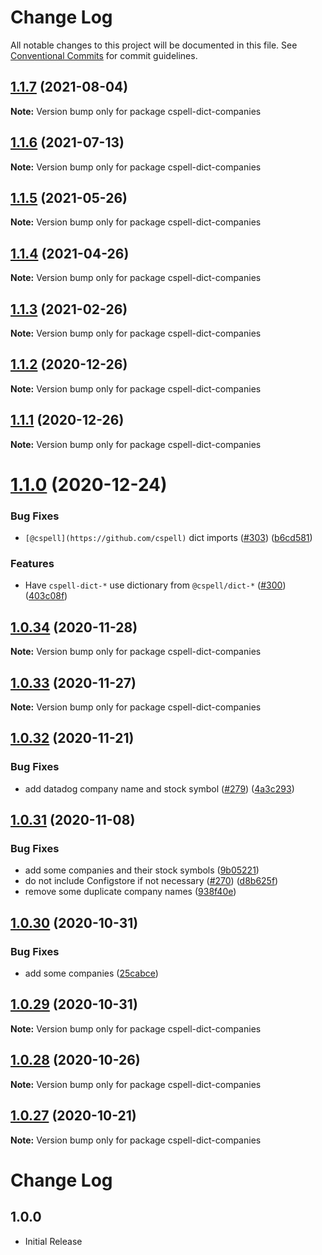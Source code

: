 # Change Log

All notable changes to this project will be documented in this file.
See [Conventional Commits](https://conventionalcommits.org) for commit guidelines.

## [1.1.7](https://github.com/streetsidesoftware/cspell-dicts/compare/cspell-dict-companies@1.1.6...cspell-dict-companies@1.1.7) (2021-08-04)

**Note:** Version bump only for package cspell-dict-companies





## [1.1.6](https://github.com/streetsidesoftware/cspell-dicts/compare/cspell-dict-companies@1.1.5...cspell-dict-companies@1.1.6) (2021-07-13)

**Note:** Version bump only for package cspell-dict-companies





## [1.1.5](https://github.com/streetsidesoftware/cspell-dicts/compare/cspell-dict-companies@1.1.4...cspell-dict-companies@1.1.5) (2021-05-26)

**Note:** Version bump only for package cspell-dict-companies





## [1.1.4](https://github.com/streetsidesoftware/cspell-dicts/compare/cspell-dict-companies@1.1.3...cspell-dict-companies@1.1.4) (2021-04-26)

**Note:** Version bump only for package cspell-dict-companies





## [1.1.3](https://github.com/streetsidesoftware/cspell-dicts/compare/cspell-dict-companies@1.1.2...cspell-dict-companies@1.1.3) (2021-02-26)

**Note:** Version bump only for package cspell-dict-companies





## [1.1.2](https://github.com/streetsidesoftware/cspell-dicts/compare/cspell-dict-companies@1.1.1...cspell-dict-companies@1.1.2) (2020-12-26)

**Note:** Version bump only for package cspell-dict-companies





## [1.1.1](https://github.com/streetsidesoftware/cspell-dicts/compare/cspell-dict-companies@1.1.0...cspell-dict-companies@1.1.1) (2020-12-26)

**Note:** Version bump only for package cspell-dict-companies





# [1.1.0](https://github.com/streetsidesoftware/cspell-dicts/compare/cspell-dict-companies@1.0.34...cspell-dict-companies@1.1.0) (2020-12-24)


### Bug Fixes

* `[@cspell](https://github.com/cspell)` dict imports ([#303](https://github.com/streetsidesoftware/cspell-dicts/issues/303)) ([b6cd581](https://github.com/streetsidesoftware/cspell-dicts/commit/b6cd58114caa8752fba69522e6b740a4be74dd6e))


### Features

* Have `cspell-dict-*` use dictionary from `@cspell/dict-*` ([#300](https://github.com/streetsidesoftware/cspell-dicts/issues/300)) ([403c08f](https://github.com/streetsidesoftware/cspell-dicts/commit/403c08fbd1d11a083f586e591b87ef9a47f71944))





## [1.0.34](https://github.com/streetsidesoftware/cspell-dicts/compare/cspell-dict-companies@1.0.33...cspell-dict-companies@1.0.34) (2020-11-28)

**Note:** Version bump only for package cspell-dict-companies





## [1.0.33](https://github.com/streetsidesoftware/cspell-dicts/compare/cspell-dict-companies@1.0.32...cspell-dict-companies@1.0.33) (2020-11-27)

**Note:** Version bump only for package cspell-dict-companies





## [1.0.32](https://github.com/streetsidesoftware/cspell-dicts/compare/cspell-dict-companies@1.0.31...cspell-dict-companies@1.0.32) (2020-11-21)

### Bug Fixes

- add datadog company name and stock symbol ([#279](https://github.com/streetsidesoftware/cspell-dicts/issues/279)) ([4a3c293](https://github.com/streetsidesoftware/cspell-dicts/commit/4a3c2935eb5a4cb245cdfbfb4ab2a7267c1279f2))

## [1.0.31](https://github.com/streetsidesoftware/cspell-dicts/compare/cspell-dict-companies@1.0.30...cspell-dict-companies@1.0.31) (2020-11-08)

### Bug Fixes

- add some companies and their stock symbols ([9b05221](https://github.com/streetsidesoftware/cspell-dicts/commit/9b0522167d9c24b6ea5babb3d4ff8210135c9d9c))
- do not include Configstore if not necessary ([#270](https://github.com/streetsidesoftware/cspell-dicts/issues/270)) ([d8b625f](https://github.com/streetsidesoftware/cspell-dicts/commit/d8b625f2f42d5cc6c4a9390216ac1e5037886e44))
- remove some duplicate company names ([938f40e](https://github.com/streetsidesoftware/cspell-dicts/commit/938f40e9822d23168cb355e3a7ff57130d6bc707))

## [1.0.30](https://github.com/streetsidesoftware/cspell-dicts/compare/cspell-dict-companies@1.0.29...cspell-dict-companies@1.0.30) (2020-10-31)

### Bug Fixes

- add some companies ([25cabce](https://github.com/streetsidesoftware/cspell-dicts/commit/25cabceaa89fae9386255885abe350d4bc0301f9))

## [1.0.29](https://github.com/streetsidesoftware/cspell-dicts/compare/cspell-dict-companies@1.0.28...cspell-dict-companies@1.0.29) (2020-10-31)

**Note:** Version bump only for package cspell-dict-companies

## [1.0.28](https://github.com/streetsidesoftware/cspell-dicts/compare/cspell-dict-companies@1.0.27...cspell-dict-companies@1.0.28) (2020-10-26)

**Note:** Version bump only for package cspell-dict-companies

## [1.0.27](https://github.com/streetsidesoftware/cspell-dicts/compare/cspell-dict-companies@1.0.26...cspell-dict-companies@1.0.27) (2020-10-21)

**Note:** Version bump only for package cspell-dict-companies

# Change Log

## 1.0.0

- Initial Release

